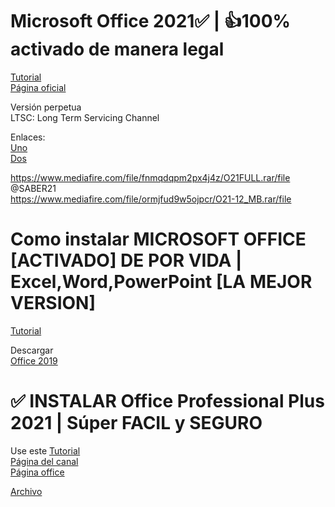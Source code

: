 # Microsoft Office 2021✅ | 👍100% activado de manera legal

[Tutorial](https://www.youtube.com/watch?v=jE7WhSMrYho&t=621s)   
[Página oficial](https://learn.microsoft.com/es-es/deployoffice/ltsc2021/deploy)

Versión perpetua    
LTSC: Long Term Servicing Channel  


Enlaces:     
[Uno](https://learn.microsoft.com/es-es/deployoffice/ltsc2021/deploy#download-the-office-deployment-tool-from-the-microsoft-download-center)      
[Dos](https://www.microsoft.com/en-us/download/confirmation.aspx?id=49117)   


https://www.mediafire.com/file/fnmqdqpm2px4j4z/O21FULL.rar/file       
@SABER21     
https://www.mediafire.com/file/ormjfud9w5ojpcr/O21-12_MB.rar/file     


# Como instalar MICROSOFT OFFICE [ACTIVADO] DE POR VIDA | Excel,Word,PowerPoint [LA MEJOR VERSION]

[Tutorial](https://www.youtube.com/watch?v=F4QHnd-Pgcg)

Descargar   
[Office 2019](https://mega.nz/file/Ym5nnKIT#jAr5JI4QggzY9mbkTbYo2Bmlq-VG8sysX49n88p39GI) 


# ✅ INSTALAR Office Professional Plus 2021 | Súper FACIL y SEGURO

Use este [Tutorial](https://www.youtube.com/watch?v=HwhVUi4MN2M)    
[Página del canal](https://www.descargaraplicaciones.site/pc/m-office-2021-ltsc/)   
[Página office](https://learn.microsoft.com/es-es/deployoffice/ltsc2021/deploy#download-the-office-deployment-tool-from-the-microsoft-download-center)   

[Archivo](https://www.mediafire.com/file/xfcp7jcknporq8b/Codigo+Office+GH503(1).txt/file)   